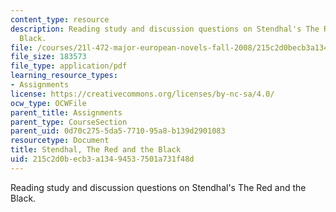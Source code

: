 ```yaml
---
content_type: resource
description: Reading study and discussion questions on Stendhal's The Red and the
  Black.
file: /courses/21l-472-major-european-novels-fall-2008/215c2d0becb3a13494537501a731f48d_stendhal.pdf
file_size: 183573
file_type: application/pdf
learning_resource_types:
- Assignments
license: https://creativecommons.org/licenses/by-nc-sa/4.0/
ocw_type: OCWFile
parent_title: Assignments
parent_type: CourseSection
parent_uid: 0d70c275-5da5-7710-95a8-b139d2901083
resourcetype: Document
title: Stendhal, The Red and the Black
uid: 215c2d0b-ecb3-a134-9453-7501a731f48d
---
```

Reading study and discussion questions on Stendhal's The Red and the Black.